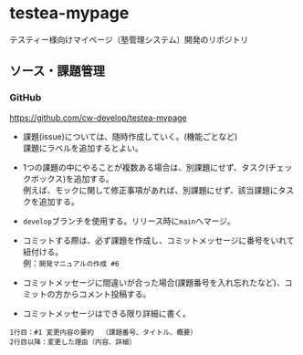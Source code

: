 # testea-mypage
テスティー様向けマイページ（塾管理システム）開発のリポジトリ  


## ソース・課題管理

### GitHub
https://github.com/cw-develop/testea-mypage

- 課題(issue)については、随時作成していく。(機能ごとなど)  
課題にラベルを追加するとよい。

- 1つの課題の中にやることが複数ある場合は、別課題にせず、タスク(チェックボックス)を追加する。  
例えば、モックに関して修正事項があれば、別課題にせず、該当課題にタスクを追加する。

- `develop`ブランチを使用する。リリース時に`main`へマージ。  

- コミットする際は、必ず課題を作成し、コミットメッセージに番号をいれて紐付ける。  
例：`開発マニュアルの作成 #6`


- コミットメッセージに間違いが合った場合(課題番号を入れ忘れたなど)、コミットの方からコメント投稿する。

- コミットメッセージはできる限り詳細に書く。

```
1行目：#1 変更内容の要約  （課題番号、タイトル、概要）
2行目以降：変更した理由（内容、詳細）
```
